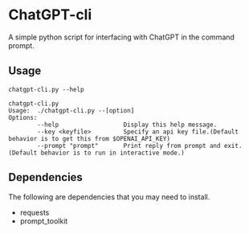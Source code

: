 # ChatGPT-cli
A simple python script for interfacing with ChatGPT in the command prompt.

## Usage
```chatgpt-cli.py --help```
```
chatgpt-cli.py
Usage:  ./chatgpt-cli.py --[option]
Options:
        --help                  Display this help message.
        --key <keyfile>         Specify an api key file.(Default behavior is to get this from $OPENAI_API_KEY)
        --prompt "prompt"       Print reply from prompt and exit. (Default behavior is to run in interactive mode.)
```

## Dependencies
The following are dependencies that you may need to install.
- requests
- prompt_toolkit
